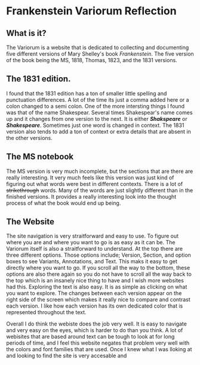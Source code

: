 # Frankenstein Variorum Reflection

## What is it? 

The Variorum is a website that is dedicated to collecting and documenting five different versions of Mary Shelley's book *Frankenstein*. The five version of the book being the MS, 1818, Thomas, 1823, and the 1831 versions.  


## The 1831 edition. 
I found that the 1831 edition has a ton of smaller little spelling and punctuation differences. A lot of the time its just a comma added here or a colon changed to a semi colon. One of the more intersting things I found was that of the name Shakespear. Several times Shakespear's name comes up and it changes from one version to the next. It is either __*Shakspeare*__ or __*Shakespeare*__. Sometimes just one word is changed in context. The 1831 version also tends to add a ton of context or extra details that are absent in the other versions.  


## The MS notebook
The MS version is very much incomplete, but the sections that are there are really interesting. It very much feels like this version was just kind of figuring out what words were best in different contexts. There is a lot of ~~strikethrough~~ words. Many of the words are just slightly different than in the finished versions. It provides a really interesting look into the thought process of what the book would end up being.  


## The Website
The site navigation is very straitforward and easy to use. To figure out where you are and where you want to go is as easy as it can be. The Variorum itself is also a straitforward to understand. At the top there are three different options. Those options include; Version, Section, and option boxes to see Variants, Annotations, and Text. This maks it easy to get directly where you want to go. If you scroll all the way to the bottom, these options are also there again so you do not have to scroll all the way back to the top which is an insanely nice thing to have and I wish more websites had this. Exploring the text is also easy. It is as simple as clicking on what you want to explore. The changes between each version appear on the right side of the screen which makes it really nice to compare and contrast each version. I like how each version has its own dedicated color that is represented throughout the text.


Overall I do think the webiste does the job very well. It is easy to navigate and very easy on the eyes, which is harder to do than you think. A lot of webisites that are based around text can be tough to look at for long periods of time, and I feel this website negates that problem very well with the colors and font families that are used. Once I knew what I was lloking at and looking to find the site is very accesable and 
